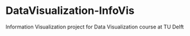 # DataVisualization-InfoVis
Information Visualization project for Data Visualization course at TU Delft
